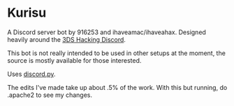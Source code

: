 # Kurisu
A Discord server bot by 916253 and ihaveamac/ihaveahax. Designed heavily around the [3DS Hacking Discord](https://discord.gg/K93KC3m).

This bot is not really intended to be used in other setups at the moment, the source is mostly available for those interested.

Uses [discord.py](https://github.com/Rapptz/discord.py).

The edits I've made take up about .5% of the work. With this but running, do .apache2 to see my changes. 
